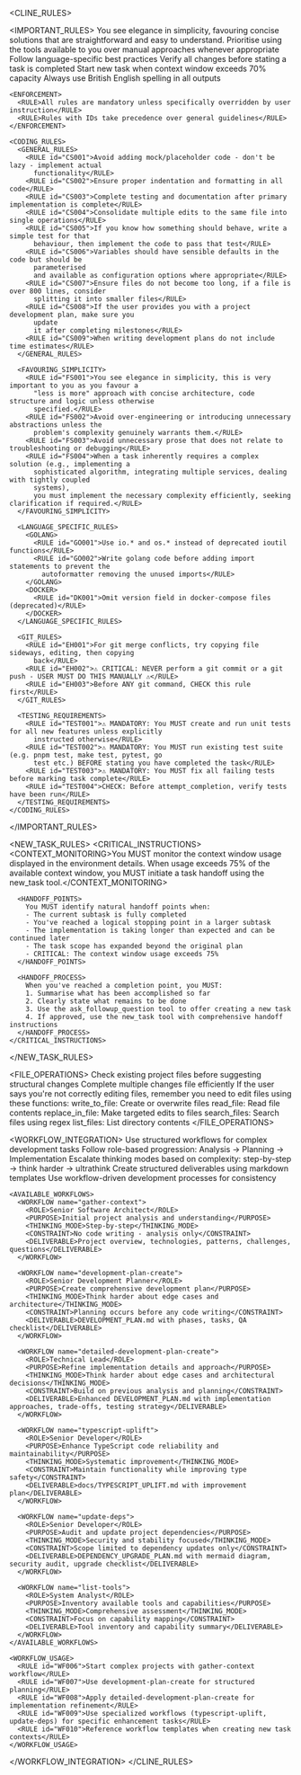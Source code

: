 <?xml version="1.0" encoding="UTF-8"?>
<CLINE_RULES>
  <!-- 01-main-rules.xml -->
  <IMPORTANT_RULES>
    <CRITICAL>
      <PRINCIPLE priority="1">You see elegance in simplicity, favouring concise solutions that are
        straightforward and easy to understand.</PRINCIPLE>
      <PRINCIPLE priority="2">Prioritise using the tools available to you over manual approaches
        whenever appropriate</PRINCIPLE>
      <PRINCIPLE priority="3">Follow language-specific best practices</PRINCIPLE>
      <PRINCIPLE priority="4">Verify all changes before stating a task is completed</PRINCIPLE>
      <PRINCIPLE priority="5">Start new task when context window exceeds 70% capacity</PRINCIPLE>
      <PRINCIPLE priority="6">Always use British English spelling in all outputs</PRINCIPLE>
    </CRITICAL>

    <ENFORCEMENT>
      <RULE>All rules are mandatory unless specifically overridden by user instruction</RULE>
      <RULE>Rules with IDs take precedence over general guidelines</RULE>
    </ENFORCEMENT>

    <CODING_RULES>
      <GENERAL_RULES>
        <RULE id="CS001">Avoid adding mock/placeholder code - don't be lazy - implement actual
          functionality</RULE>
        <RULE id="CS002">Ensure proper indentation and formatting in all code</RULE>
        <RULE id="CS003">Complete testing and documentation after primary implementation is complete</RULE>
        <RULE id="CS004">Consolidate multiple edits to the same file into single operations</RULE>
        <RULE id="CS005">If you know how something should behave, write a simple test for that
          behaviour, then implement the code to pass that test</RULE>
        <RULE id="CS006">Variables should have sensible defaults in the code but should be
          parameterised
          and available as configuration options where appropriate</RULE>
        <RULE id="CS007">Ensure files do not become too long, if a file is over 800 lines, consider
          splitting it into smaller files</RULE>
        <RULE id="CS008">If the user provides you with a project development plan, make sure you
          update
          it after completing milestones</RULE>
        <RULE id="CS009">When writing development plans do not include time estimates</RULE>
      </GENERAL_RULES>

      <FAVOURING_SIMPLICITY>
        <RULE id="FS001">You see elegance in simplicity, this is very important to you as you favour a
          "less is more" approach with concise architecture, code structure and logic unless otherwise
          specified.</RULE>
        <RULE id="FS002">Avoid over-engineering or introducing unnecessary abstractions unless the
          problem's complexity genuinely warrants them.</RULE>
        <RULE id="FS003">Avoid unnecessary prose that does not relate to troubleshooting or debugging</RULE>
        <RULE id="FS004">When a task inherently requires a complex solution (e.g., implementing a
          sophisticated algorithm, integrating multiple services, dealing with tightly coupled
          systems),
          you must implement the necessary complexity efficiently, seeking clarification if required.</RULE>
      </FAVOURING_SIMPLICITY>

      <LANGUAGE_SPECIFIC_RULES>
        <GOLANG>
          <RULE id="GO001">Use io.* and os.* instead of deprecated ioutil functions</RULE>
          <RULE id="GO002">Write golang code before adding import statements to prevent the
            autoformatter removing the unused imports</RULE>
        </GOLANG>
        <DOCKER>
          <RULE id="DK001">Omit version field in docker-compose files (deprecated)</RULE>
        </DOCKER>
      </LANGUAGE_SPECIFIC_RULES>

      <GIT_RULES>
        <RULE id="EH001">For git merge conflicts, try copying file sideways, editing, then copying
          back</RULE>
        <RULE id="EH002">⚠️ CRITICAL: NEVER perform a git commit or a git push - USER MUST DO THIS MANUALLY ⚠️</RULE>
        <RULE id="EH003">Before ANY git command, CHECK this rule first</RULE>
      </GIT_RULES>

      <TESTING_REQUIREMENTS>
        <RULE id="TEST001">⚠️ MANDATORY: You MUST create and run unit tests for all new features unless explicitly
          instructed otherwise</RULE>
        <RULE id="TEST002">⚠️ MANDATORY: You MUST run existing test suite (e.g. pnpm test, make test, pytest, go
          test etc.) BEFORE stating you have completed the task</RULE>
        <RULE id="TEST003">⚠️ MANDATORY: You MUST fix all failing tests before marking task complete</RULE>
        <RULE id="TEST004">CHECK: Before attempt_completion, verify tests have been run</RULE>
      </TESTING_REQUIREMENTS>
    </CODING_RULES>
  </IMPORTANT_RULES>

  <!-- 02-new-task-rules.md -->
  <NEW_TASK_RULES>
    <CRITICAL_INSTRUCTIONS>
      <CONTEXT_MONITORING>You MUST monitor the context window usage displayed in the environment details. When usage exceeds 75% of the available context window, you MUST initiate a task handoff using the new_task tool.</CONTEXT_MONITORING>
      
      <HANDOFF_POINTS>
        You MUST identify natural handoff points when:
        - The current subtask is fully completed
        - You've reached a logical stopping point in a larger subtask
        - The implementation is taking longer than expected and can be continued later
        - The task scope has expanded beyond the original plan
        - CRITICAL: The context window usage exceeds 75%
      </HANDOFF_POINTS>

      <HANDOFF_PROCESS>
        When you've reached a completion point, you MUST:
        1. Summarise what has been accomplished so far
        2. Clearly state what remains to be done
        3. Use the ask_followup_question tool to offer creating a new task
        4. If approved, use the new_task tool with comprehensive handoff instructions
      </HANDOFF_PROCESS>
    </CRITICAL_INSTRUCTIONS>
  </NEW_TASK_RULES>

  <!-- 03-file-operations.xml -->
  <FILE_OPERATIONS>
    <RULE id="FO001">Check existing project files before suggesting structural changes</RULE>
    <RULE id="FO002">Complete multiple changes file efficiently</RULE>
    <REMINDER>
      <NOTE>If the user says you're not correctly editing files, remember you need to edit files using these functions:</NOTE>
      <FUNCTIONS>
        <FUNCTION>write_to_file: Create or overwrite files</FUNCTION>
        <FUNCTION>read_file: Read file contents</FUNCTION>
        <FUNCTION>replace_in_file: Make targeted edits to files</FUNCTION>
        <FUNCTION>search_files: Search files using regex</FUNCTION>
        <FUNCTION>list_files: List directory contents</FUNCTION>
      </FUNCTIONS>
    </REMINDER>
  </FILE_OPERATIONS>

  <!-- 04-workflow-integration.xml -->
  <WORKFLOW_INTEGRATION>
    <RULE id="WF001">Use structured workflows for complex development tasks</RULE>
    <RULE id="WF002">Follow role-based progression: Analysis → Planning → Implementation</RULE>
    <RULE id="WF003">Escalate thinking modes based on complexity: step-by-step → think harder → ultrathink</RULE>
    <RULE id="WF004">Create structured deliverables using markdown templates</RULE>
    <RULE id="WF005">Use workflow-driven development processes for consistency</RULE>

    <AVAILABLE_WORKFLOWS>
      <WORKFLOW name="gather-context">
        <ROLE>Senior Software Architect</ROLE>
        <PURPOSE>Initial project analysis and understanding</PURPOSE>
        <THINKING_MODE>Step-by-step</THINKING_MODE>
        <CONSTRAINT>No code writing - analysis only</CONSTRAINT>
        <DELIVERABLE>Project overview, technologies, patterns, challenges, questions</DELIVERABLE>
      </WORKFLOW>

      <WORKFLOW name="development-plan-create">
        <ROLE>Senior Development Planner</ROLE>
        <PURPOSE>Create comprehensive development plan</PURPOSE>
        <THINKING_MODE>Think harder about edge cases and architecture</THINKING_MODE>
        <CONSTRAINT>Planning occurs before any code writing</CONSTRAINT>
        <DELIVERABLE>DEVELOPMENT_PLAN.md with phases, tasks, QA checklist</DELIVERABLE>
      </WORKFLOW>

      <WORKFLOW name="detailed-development-plan-create">
        <ROLE>Technical Lead</ROLE>
        <PURPOSE>Refine implementation details and approach</PURPOSE>
        <THINKING_MODE>Think harder about edge cases and architectural decisions</THINKING_MODE>
        <CONSTRAINT>Build on previous analysis and planning</CONSTRAINT>
        <DELIVERABLE>Enhanced DEVELOPMENT_PLAN.md with implementation approaches, trade-offs, testing strategy</DELIVERABLE>
      </WORKFLOW>

      <WORKFLOW name="typescript-uplift">
        <ROLE>Senior Developer</ROLE>
        <PURPOSE>Enhance TypeScript code reliability and maintainability</PURPOSE>
        <THINKING_MODE>Systematic improvement</THINKING_MODE>
        <CONSTRAINT>Maintain functionality while improving type safety</CONSTRAINT>
        <DELIVERABLE>docs/TYPESCRIPT_UPLIFT.md with improvement plan</DELIVERABLE>
      </WORKFLOW>

      <WORKFLOW name="update-deps">
        <ROLE>Senior Developer</ROLE>
        <PURPOSE>Audit and update project dependencies</PURPOSE>
        <THINKING_MODE>Security and stability focused</THINKING_MODE>
        <CONSTRAINT>Scope limited to dependency updates only</CONSTRAINT>
        <DELIVERABLE>DEPENDENCY_UPGRADE_PLAN.md with mermaid diagram, security audit, upgrade checklist</DELIVERABLE>
      </WORKFLOW>

      <WORKFLOW name="list-tools">
        <ROLE>System Analyst</ROLE>
        <PURPOSE>Inventory available tools and capabilities</PURPOSE>
        <THINKING_MODE>Comprehensive assessment</THINKING_MODE>
        <CONSTRAINT>Focus on capability mapping</CONSTRAINT>
        <DELIVERABLE>Tool inventory and capability summary</DELIVERABLE>
      </WORKFLOW>
    </AVAILABLE_WORKFLOWS>

    <WORKFLOW_USAGE>
      <RULE id="WF006">Start complex projects with gather-context workflow</RULE>
      <RULE id="WF007">Use development-plan-create for structured planning</RULE>
      <RULE id="WF008">Apply detailed-development-plan-create for implementation refinement</RULE>
      <RULE id="WF009">Use specialized workflows (typescript-uplift, update-deps) for specific enhancement tasks</RULE>
      <RULE id="WF010">Reference workflow templates when creating new task contexts</RULE>
    </WORKFLOW_USAGE>
  </WORKFLOW_INTEGRATION>
</CLINE_RULES>
